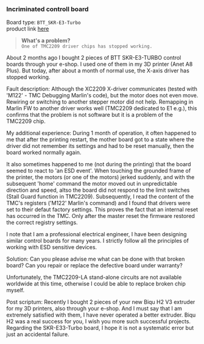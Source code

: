 ### __Incriminated controll board__

Board type: <code>BTT_SKR-E3-Turbo</code>  
product link 
<a href="https://www.biqu.equipment/products/btt-skr-v1-4-skr-v1-4-turbo-32-bit-control-board-with-tft35-v3-0-e3-v3-0-screen-with-tmc2208-tmc2209-driver-board?_pos=1&_psq=SKR-E3-Turbo&_ss=e&_v=1.0&variant=31917893124194">here</a>

> __What's a problem?__  
<code>One of TMC2209 driver chips has stopped working.</code>

About 2 months ago I bought 2 pieces of BTT SKR-E3-TURBO control boards through your e-shop. I used one of them in my 3D printer (Anet A8 Plus). But today, after about a month of normal use, the X-axis driver has stopped working.

Fault description:
Although the XC2209 X-driver communicates (tested with 'M122' - TMC Debugging Marlin's code), but the motor does not even move. Rewiring or switching to another stepper motor did not help. Remapping in Marlin FW to another driver  works well (TMC2209 dedicated to E1 e.g.), this confirms that the problem is not software but it is a problem of the TMC2209 chip.

My additional experience:
During 1 month of operation, it often happened to me that after the printing restart, the mother board got to a state where the driver did not remember its settings and had to be reset manually, then the board worked normally again.

It also sometimes happened to me (not during the printing) that the board seemed to react to 'an ESD event'. When touching the grounded frame of the printer, the motors (or one of the motors) jerked suddenly, and with the subsequent 'home' command the motor moved out in unpredictable direction and speed, altso the board did not respond to the limit switches (Stall Guard function in TMC2209). Subsequently, I read the content of the TMC's registers ('M122' Marlin's command) and I found that drivers were set to their defaut factory settings. This proves the fact that an internal reset has occurred in the TMC. Only after the master reset the firmware restored the correct registry settings.

I note that I am a professional electrical engineer, I have been designing similar control boards for many years. I strictly follow all the principles of working with ESD sensitive devices.

Solution:
Can you please advise me what can be done with that broken board? Can you repair or replace the defective board under warranty?

Unfortunately, the TMC2209-LA stand-alone circuits are not available worldwide at this time, otherwise I could be able to replace broken chip myself.

Post scriptum:
Recently I bought 2 pieces of your new Biqu H2 V3 extruder for my 3D printers, also through your e-shop. And I must say that I am extremely satisfied with them, I have never operated a better extruder. Biqu H2 was a real success for you, I wish you more such successful projects.
Regarding the SKR-E33-Turbo board, I hope it is not a systematic error but just an accidental failure. 
